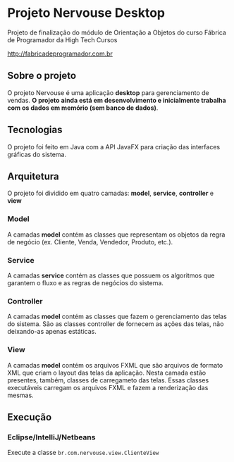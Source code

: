 # Projeto Nervouse Desktop

Projeto de finalização do módulo de Orientação a Objetos do curso Fábrica de Programador da High Tech Cursos

http://fabricadeprogramador.com.br

## Sobre o projeto
O projeto Nervouse é uma aplicação **desktop** para gerenciamento de vendas. **O projeto ainda está em desenvolvimento e inicialmente trabalha com os dados em memório (sem banco de dados)**.

## Tecnologias
O projeto foi feito em Java com a API JavaFX para criação das interfaces gráficas do sistema.

## Arquitetura
O projeto foi dividido em quatro camadas: **model**, **service**, **controller** e **view**

### Model
A camadas **model** contém as classes que representam os objetos da regra de negócio (ex. Cliente, Venda, Vendedor, Produto, etc.).

### Service
A camadas **service** contém as classes que possuem os algoritmos que garantem o fluxo e as regras de negócios do sistema.

### Controller
A camadas **model** contém as classes que fazem o gerenciamento das telas do sistema. São as classes controller de fornecem as ações das telas, não deixando-as apenas estáticas.

### View
A camadas **model** contém os arquivos FXML que são arquivos de formato XML que criam o layout das telas da aplicação. Nesta camada estão presentes, também, classes de carregameto das telas. Essas classes executáveis carregam os arquivos FXML e fazem a renderização das mesmas.

## Execução

### Eclipse/IntelliJ/Netbeans
Execute a classe `br.com.nervouse.view.ClienteView`
